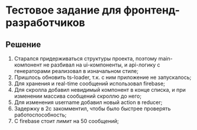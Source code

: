 # Тестовое задание для фронтенд-разработчиков

## Решение
1. Старался придерживаться структуры проекта, поэтому main-компонент не разбивал на ui-компоненты, и api-логику с генераторами реализовал в изначальном стиле;
2. Пришлось обновить ts-loader, т.к. с ним приложение не запускалось;
3. Для хранения и real-time сообщений использовал firebase;
4. Для скролла добавил невидимый компонент в конце списка, и при изменении массива сообщений скроллю до него;
5. Для изменения username добавил новый action в reducer;
6. Задержку в 2с закомментил, чтобы было быстрее проверять работоспособность;
7. С firebase стоит лимит на 50 сообщений;


